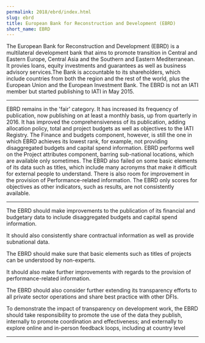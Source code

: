 ```yaml
---
permalink: 2018/ebrd/index.html
slug: ebrd
title: European Bank for Reconstruction and Development (EBRD)
short_name: EBRD
---
```


The European Bank for Reconstruction and Development (EBRD) is a multilateral development bank that aims to promote transition in Central and Eastern Europe, Central Asia and the Southern and Eastern Mediterranean. It provies loans, equity investments and guarantees as well as business advisory services.The Bank is accountable to its shareholders, which include countries from both the region and the rest of the world, plus the European Union and the European Investment Bank. The EBRD is not an IATI member but started publishing to IATI in May 2015. 

---

EBRD remains in the 'fair' category. It has increased its frequency of publication, now publishing on at least a monthly basis, up from quarterly in 2016.
It has improved the comprehensiveness of its publication, adding allocation policy, total and project budgets as well as objectives to the IATI Registry. 
The Finance and budgets component, however, is still the one in which EBRD achieves its lowest rank, for example, not providing disaggregated budgets and capital spend information.
EBRD performs well on the Project attributes component, barring sub-national locations, which are available only sometimes. 
The EBRD also failed on some basic elements of its data such as titles, which include many acronyms that make it difficult for external people to understand. 
There is also room for improvement in the provision of Performance-related information. The EBRD only scores for objectives as other indicators, such as results, are not consistently available. 

---

The EBRD should make improvements to the publication of its financial and budgetary data to include disaggregated budgets and capital spend information. 

It should also consistently share contractual information as well as provide subnational data. 

The EBRD should make sure that basic elements such as titles of projects can be understood by non-experts. 

It should also make further improvements with regards to the provision of performance-related information.

The EBRD should also consider further extending its transparency efforts to all private sector operations and share best practice with other DFIs.

To demonstrate the impact of transparency on development work, the EBRD should take responsibility to promote the use of the data they publish, internally to promote coordination and effectiveness; and externally to explore online and in-person feedback loops, including at country level

---
